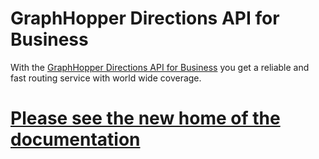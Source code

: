 # GraphHopper Directions API for Business

With the [ GraphHopper Directions API for Business](https://graphhopper.com/#directions-api) you get a reliable and fast routing service with world wide coverage. 

# [Please see the new home of the documentation](https://graphhopper.com/api/1/docs)